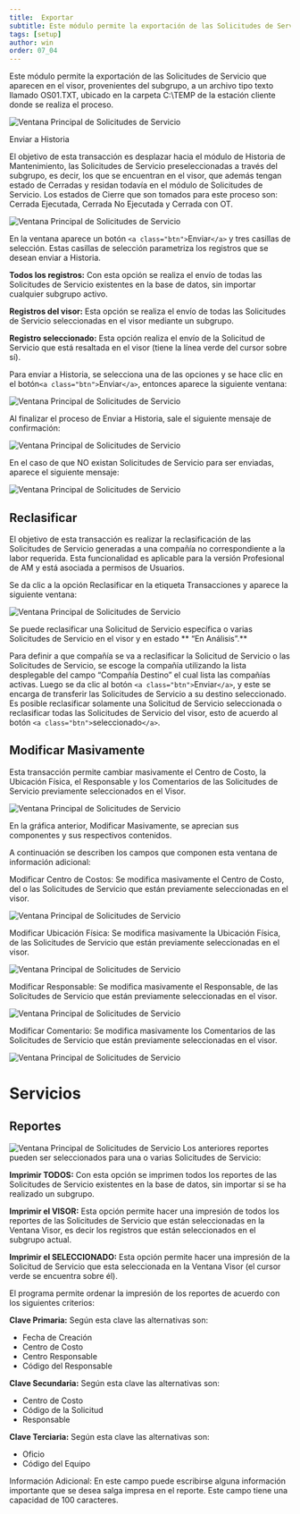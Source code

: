 ```yaml
---
title:  Exportar
subtitle: Este módulo permite la exportación de las Solicitudes de Servicio que aparecen en el visor, provenientes del subgrupo.
tags: [setup]
author: win
order: 07_04
---
```

Este módulo permite la exportación de las Solicitudes de Servicio que aparecen en el visor, provenientes del subgrupo, a un  archivo tipo texto llamado OS01.TXT,  ubicado en la carpeta C:\TEMP de la estación cliente donde se realiza el proceso.

![Ventana Principal de Solicitudes de Servicio](../../assets/images/cap09/chp09_img12.png)

Enviar a Historia

El objetivo de esta transacción es desplazar hacia el módulo de Historia de Mantenimiento, las Solicitudes de Servicio preseleccionadas a través del subgrupo,  es decir, los que se encuentran en el visor,  que además tengan estado de Cerradas y residan todavía en el módulo de Solicitudes de Servicio. Los estados de  Cierre  que  son  tomados para  este  proceso son: Cerrada  Ejecutada, Cerrada No Ejecutada y Cerrada con OT.

![Ventana Principal de Solicitudes de Servicio](../../assets/images/cap09/chp09_img13.png)

En la ventana aparece un botón `<a class="btn">`Enviar`</a>` y tres casillas de selección. Estas casillas  de selección parametriza los registros que se desean enviar a Historia.

**Todos los registros:** Con esta opción se realiza el envío de todas las Solicitudes  de
Servicio existentes en la base de datos, sin importar cualquier subgrupo activo.

**Registros del visor:** Esta opción se realiza el envío de todas las Solicitudes de Servicio seleccionadas en el visor mediante un subgrupo.

**Registro seleccionado:** Esta opción realiza el envío de la Solicitud de Servicio que está resaltada en el visor (tiene la línea verde del cursor sobre sí).

Para enviar a Historia, se selecciona una de las opciones y se hace clic en el  botón`<a class="btn">`Enviar`</a>`, entonces aparece la siguiente ventana:

![Ventana Principal de Solicitudes de Servicio](../../assets/images/cap09/chp09_img14.png)

Al finalizar el proceso de Enviar a Historia, sale el siguiente mensaje de confirmación:

![Ventana Principal de Solicitudes de Servicio](../../assets/images/cap09/chp09_img15.png)

En el caso de que NO existan Solicitudes de Servicio para ser enviadas, aparece el siguiente mensaje:

![Ventana Principal de Solicitudes de Servicio](../../assets/images/cap09/chp09_img16.png)

## Reclasificar

El objetivo de esta transacción es realizar la reclasificación de las Solicitudes de Servicio generadas a una compañía no correspondiente a la labor requerida. Esta funcionalidad es aplicable para la versión Profesional de AM y está asociada a permisos de Usuarios.

Se da clic a la opción Reclasificar en la etiqueta Transacciones y aparece la  siguiente ventana:

![Ventana Principal de Solicitudes de Servicio](../../assets/images/cap09/chp09_img17.png)

Se puede reclasificar una Solicitud de Servicio específica o varias Solicitudes de Servicio en el visor y en estado ** “En Análisis”.**

Para definir a que compañía se va a reclasificar la Solicitud de Servicio o las Solicitudes de Servicio, se escoge la  compañía utilizando la lista desplegable del campo  “Compañía Destino” el cual lista las compañías activas. Luego se da clic al botón `<a class="btn">`Enviar`</a>`, y este se encarga de transferir las Solicitudes de Servicio a su destino seleccionado. Es posible reclasificar solamente una Solicitud de Servicio seleccionada o reclasificar todas las Solicitudes de Servicio del visor, esto de acuerdo al botón `<a class="btn">`seleccionado`</a>`.

## Modificar Masivamente

Esta transacción permite cambiar masivamente el Centro de Costo, la Ubicación Física, el Responsable y los Comentarios  de las Solicitudes de Servicio previamente seleccionados en el Visor.

![Ventana Principal de Solicitudes de Servicio](../../assets/images/cap09/chp09_img18.png)

En  la  gráfica  anterior, Modificar  Masivamente, se aprecian sus componentes  y sus respectivos contenidos.

A  continuación se  describen los  campos que  componen esta  ventana de información adicional:

Modificar Centro de Costos: Se modifica masivamente el Centro de Costo, del o las Solicitudes de Servicio que están previamente seleccionadas en el visor.

![Ventana Principal de Solicitudes de Servicio](../../assets/images/cap09/chp09_img19.png)

Modificar Ubicación Física: Se modifica masivamente la  Ubicación Física,  de las
Solicitudes de Servicio que están previamente seleccionadas en el visor.

![Ventana Principal de Solicitudes de Servicio](../../assets/images/cap09/chp09_img20.png)

Modificar Responsable: Se modifica masivamente el Responsable, de las Solicitudes de Servicio que están previamente seleccionadas en el visor.

![Ventana Principal de Solicitudes de Servicio](../../assets/images/cap09/chp09_img21.png)

Modificar Comentario: Se modifica masivamente los Comentarios de las Solicitudes de Servicio que están previamente seleccionadas en el visor.

![Ventana Principal de Solicitudes de Servicio](../../assets/images/cap09/chp09_img22.png)

# Servicios

## Reportes

![Ventana Principal de Solicitudes de Servicio](../../assets/images/cap09/chp09_img23.png)
Los  anteriores  reportes  pueden  ser  seleccionados  para  una  o  varias   Solicitudes de Servicio:

**Imprimir TODOS:** Con esta opción se imprimen todos los reportes de las Solicitudes de Servicio existentes en la base de datos, sin importar si se ha realizado un subgrupo.

**Imprimir el VISOR:** Esta opción permite hacer una impresión de todos los reportes de las Solicitudes de Servicio que están seleccionadas en la Ventana Visor, es decir los registros que están seleccionados en el subgrupo actual.

**Imprimir el SELECCIONADO:** Esta opción permite hacer una impresión de la Solicitud de Servicio que esta seleccionada en la Ventana Visor (el cursor verde se encuentra sobre él).

El programa permite ordenar la impresión de los reportes de acuerdo con los siguientes criterios:

**Clave Primaria:** Según esta clave las alternativas son:

- Fecha de Creación
- Centro de Costo
- Centro Responsable
- Código del Responsable

**Clave Secundaria:** Según esta clave las alternativas son:

- Centro de Costo
- Código de la Solicitud
- Responsable

**Clave Terciaria:** Según esta clave las alternativas son:

- Oficio
- Código del Equipo

Información Adicional: En este campo puede escribirse alguna información  importante que  se  desea  salga  impresa  en  el  reporte. Este campo tiene una capacidad de 100 caracteres.
